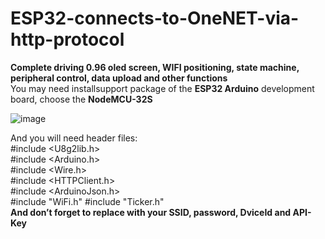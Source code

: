 # ESP32-connects-to-OneNET-via-http-protocol
**Complete driving 0.96 oled screen, WIFI positioning, state machine, peripheral control, data upload and other functions**    
You may need installsupport package of the **ESP32 Arduino** development board, choose the **NodeMCU-32S**

![image](https://user-images.githubusercontent.com/39904013/148646891-4cc146cb-851f-4075-ba14-1218bd636e53.png)


And you will need header files:  
#include <U8g2lib.h>  
#include <Arduino.h>  
#include <Wire.h>  
#include <HTTPClient.h>  
#include <ArduinoJson.h>  
#include "WiFi.h" 
#include "Ticker.h"  
**And don’t forget to replace with your SSID, password, DviceId and API-Key**
